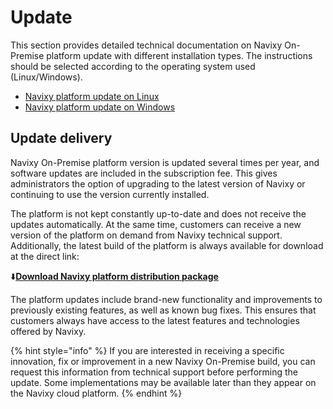 # Update

This section provides detailed technical documentation on Navixy On-Premise platform update with different installation types. The instructions should be selected according to the operating system used (Linux/Windows).

* [Navixy platform update on Linux](update-linux/)
* [Navixy platform update on Windows](update-windows/)

## Update delivery

Navixy On-Premise platform version is updated several times per year, and software updates are included in the subscription fee. This gives administrators the option of upgrading to the latest version of Navixy or continuing to use the version currently installed.

The platform is not kept constantly up-to-date and does not receive the updates automatically. At the same time, customers can receive a new version of the platform on demand from Navixy technical support. Additionally, the latest build of the platform is always available for download at the direct link:

⬇️[**Download Navixy platform distribution package**](https://get.navixy.com/latest)

The platform updates include brand-new functionality and improvements to previously existing features, as well as known bug fixes. This ensures that customers always have access to the latest features and technologies offered by Navixy.

{% hint style="info" %}
If you are interested in receiving a specific innovation, fix or improvement in a new Navixy On-Premise build, you can request this information from technical support before performing the update. Some implementations may be available later than they appear on the Navixy cloud platform.
{% endhint %}
